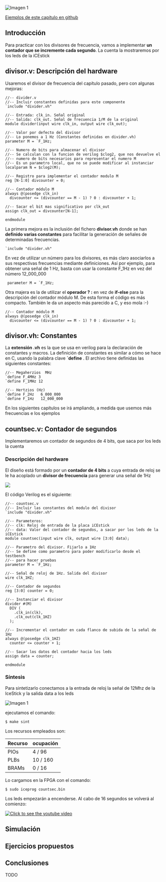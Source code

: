 ![Imagen 1](https://github.com/Obijuan/open-fpga-verilog-tutorial/raw/master/tutorial/T16-countsec/images/countsec-1.png)

[Ejemplos de este capítulo en github](https://github.com/Obijuan/open-fpga-verilog-tutorial/tree/master/tutorial/T16-countsec)

## Introducción

Para practicar con los divisores de frecuencia, vamos a implementar **un contador que se incremente cada segundo**. La cuenta la mostraremos por los leds de la iCEstick

## divisor.v: Descripción del hardware

Usaremos el divisor de frecuencia del capítulo pasado, pero con algunas mejoras:

    //-- divider.v
    //-- Incluir constantes definidas para este componente
    `include "divider.vh"
    
    //-- Entrada: clk_in. Señal original
    //-- Salida: clk_out. Señal de frecuencia 1/M de la original
    module divider(input wire clk_in, output wire clk_out);
    
    //-- Valor por defecto del divisor
    //-- Lo ponemos a 1 Hz (Constantes definidas en divider.vh)
    parameter M = `F_1Hz;
    
    //-- Numero de bits para almacenar el divisor
    //-- Se calculan con la funcion de verilog $clog2, que nos devuelve el 
    //-- numero de bits necesarios para representar el numero M
    //-- Es un parametro local, que no se puede modificar al instanciar
    localparam N = $clog2(M);
    
    //-- Registro para implementar el contador modulo M
    reg [N-1:0] divcounter = 0;
    
    //-- Contador módulo M
    always @(posedge clk_in)
      divcounter <= (divcounter == M - 1) ? 0 : divcounter + 1;
    
    //-- Sacar el bit mas significativo por clk_out
    assign clk_out = divcounter[N-1];
    
    endmodule

La primera mejora es la inclusión del fichero **divisor.vh** donde se han **definido varias constantes** para facilitar la generación de señales de determinadas frecuencias. 

    `include "divider.vh"

En vez de utilizar un número para los divisores, es más claro asociarlos a sus respectivas frecuencias mediante definiciones. Así por ejemplo, para obtener una señal de 1 Hz, basta con usar la constante F_1Hz en vez del número 12_000_000

     parameter M = `F_1Hz;

Otra majera es la de utilizar el **operador ? :**  en vez de **if-else** para la descripción del contador módulo M. De esta forma el código es más compacto. También le da un aspecto más parecido a C, y eso mola :-)

    //-- Contador módulo M
    always @(posedge clk_in)
      divcounter <= (divcounter == M - 1) ? 0 : divcounter + 1;

## divisor.vh: Constantes

La **extensión .vh** es la que se usa en verilog para la declaración de constantes y macros. La definición de constantes es similar a cómo se hace en C, usando la palabra clave **`define** . El archivo tiene definidas las siguientes constantes:

    //-- Megaherzios  MHz
    `define F_4MHz 3
    `define F_1MHz 12
    
    //-- Hertzios (Hz)
    `define F_2Hz   6_000_000
    `define F_1Hz   12_000_000

En los siguientes capítulos se irá ampliando, a medida que usemos más frecuencias e los ejemplos

## countsec.v: Contador de segundos

Implementaremos un contador de segundos de 4 bits, que saca por los leds la cuenta

### Descripción del hardware

El diseño está formado por un **contador de 4 bits** a cuya entrada de reloj se le ha acoplado un **divisor de frecuencia** para generar una señal de 1Hz

![](https://github.com/Obijuan/open-fpga-verilog-tutorial/raw/master/tutorial/T16-countsec/images/countsec-2.png)

El código Verilog es el siguiente:

    //-- countsec.v
    //-- Incluir las constantes del modulo del divisor
    `include "divider.vh"
    
    //-- Parameteros:
    //-- clk: Reloj de entrada de la placa iCEstick
    //-- data: Valor del contador de segundos, a sacar por los leds de la iCEstick
    module countsec(input wire clk, output wire [3:0] data);
    
    //-- Parametro del divisor. Fijarlo a 1Hz
    //-- Se define como parametro para poder modificarlo desde el testbench
    //-- para hacer pruebas
    parameter M = `F_1Hz;
    
    //-- Señal de reloj de 1Hz. Salida del divisor
    wire clk_1HZ;
    
    //-- Contador de segundos
    reg [3:0] counter = 0;
    
    //-- Instanciar el divisor
    divider #(M)
      DIV (
        .clk_in(clk),
        .clk_out(clk_1HZ)
      );
    
    //-- Incrementar el contador en cada flanco de subida de la señal de 1Hz
    always @(posedge clk_1HZ)
      counter <= counter + 1;
    
    //-- Sacar los datos del contador hacia los leds
    assign data = counter;
    
    endmodule

### Síntesis

Para sintetizarlo conectamos a la entrada de reloj la señal de 12Mhz de la IceStick y la salida data a los leds

![Imagen 1](https://github.com/Obijuan/open-fpga-verilog-tutorial/raw/master/tutorial/T16-countsec/images/countsec-1.png)

ejecutamos el comando:

    $ make sint

Los recursos empleados son:

| Recurso  | ocupación
|----------|-----------
|PIOs      | 4 / 96
|PLBs      | 10 / 160
|BRAMs     | 0 / 16

Lo cargamos en la FPGA con el comando:

    $ sudo iceprog countsec.bin

Los leds empezarán a encenderse. Al cabo de 16 segundos se volverá al comienzo:

[![Click to see the youtube video](http://img.youtube.com/vi//0.jpg)](https://www.youtube.com/watch?v=)

## Simulación

## Ejercicios propuestos

## Conclusiones
TODO



